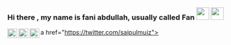 ### Hi there , my name is fani abdullah, usually called Fan <img src="https://github.com/TheDudeThatCode/TheDudeThatCode/blob/master/Assets/Hi.gif" width="29px"> <img src="https://github.com/TheDudeThatCode/TheDudeThatCode/blob/master/Assets/Hi.gif" width="29px">
a href="https://twitter.com/saipulmuiz">
  <img align="left" alt="Saipul Muiz | Twitter" width="22px" src="https://cdn.jsdelivr.net/npm/simple-icons@v3/icons/twitter.svg" />
</a>
<a href="https://www.linkedin.com/in/fani-abdullah/">
  <img align="left" alt="Saipul Muiz LinkdeIN" width="22px" src="https://cdn.jsdelivr.net/npm/simple-icons@v3/icons/linkedin.svg" />
</a>
<a href="https://www.instagram.com/fabduul/">
  <img align="left" alt="Saipul Muiz Instagram" width="22px" src="https://cdn.jsdelivr.net/npm/simple-icons@v3/icons/instagram.svg" />
</a>

<!--
**faniabdullah/faniabdullah** is a ✨ _special_ ✨ repository because its `README.md` (this file) appears on your GitHub profile.

Here are some ideas to get you started:

- 🔭 I’m currently working on ...
- 🌱 I’m currently learning ...
- 👯 I’m looking to collaborate on ...
- 🤔 I’m looking for help with ...
- 💬 Ask me about ...
- 📫 How to reach me: ...
- 😄 Pronouns: ...
- ⚡ Fun fact: ...
-->
